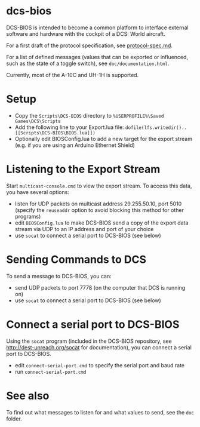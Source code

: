 dcs-bios
========

DCS-BIOS is intended to become a common platform to interface external
software and hardware with the cockpit of a DCS: World aircraft.

For a first draft of the protocol specification, see [protocol-spec.md](protocol-spec.md).

For a list of defined messages (values that can be exported or influenced, such as the state of a toggle switch), see `doc/documentation.html`.

Currently, most of the A-10C and UH-1H is supported.

Setup
=====

* Copy the `Scripts\DCS-BIOS` directory to `%USERPROFILE%\Saved Games\DCS\Scripts`
* Add the following line to your Export.lua file:
	`dofile(lfs.writedir()..[[Scripts\DCS-BIOS\BIOS.lua]])`
* Optionally edit BIOSConfig.lua to add a new target for the export stream (e.g. if you are using an Arduino Ethernet Shield)

Listening to the Export Stream
==============================

Start `multicast-console.cmd` to view the export stream. To access this data, you have several options:
* listen for UDP packets on multicast address 29.255.50.10, port 5010 (specify the `reuseaddr` option to avoid blocking this method for other programs)
* edit `BIOSConfig.lua` to make DCS-BIOS send a copy of the export data stream via UDP to an IP address and port of your choice
* use `socat` to connect a serial port to DCS-BIOS (see below)

Sending Commands to DCS
=======================

To send a message to DCS-BIOS, you can:
* send UDP packets to port 7778 (on the computer that DCS is running on)
* use `socat` to connect a serial port to DCS-BIOS (see below)

Connect a serial port to DCS-BIOS
=================================

Using the `socat` program (included in the DCS-BIOS repository, see http://dest-unreach.org/socat for documentation), you can connect a serial port to DCS-BIOS.
* edit `connect-serial-port.cmd` to specify the serial port and baud rate
* run `connect-serial-port.cmd`

See also
========

To find out what messages to listen for and what values to send, see the `doc` folder.
